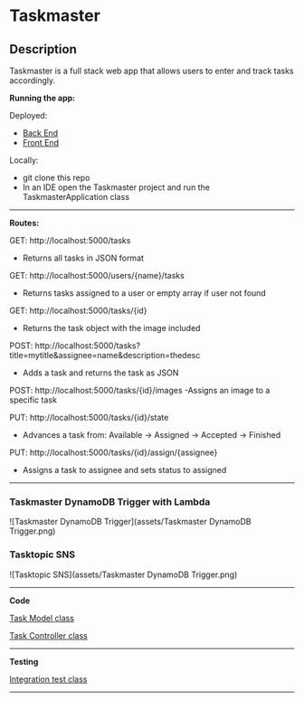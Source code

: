 # Taskmaster

## Description
Taskmaster is a full stack web app that allows users to enter and track tasks accordingly.


**Running the app:**

Deployed:
* [Back End](http://taskmaster-env.p2inzhbxb8.us-east-1.elasticbeanstalk.com/tasks)
* [Front End](http://taskmasterfront.s3-website-us-west-2.amazonaws.com/)

Locally:
- git clone this repo
- In an IDE open the Taskmaster project and run the TaskmasterApplication class

***

**Routes:**

GET:
http://localhost:5000/tasks
- Returns all tasks in JSON format

GET:
http://localhost:5000/users/{name}/tasks
- Returns tasks assigned to a user or empty array if user not found

GET:
http://localhost:5000/tasks/{id}
- Returns the task object with the image included

POST:
http://localhost:5000/tasks?title=mytitle&assignee=name&description=thedesc
- Adds a task and returns the task as JSON

POST:
http://localhost:5000/tasks/{id}/images
-Assigns an image to a specific task

PUT:
http://localhost:5000/tasks/{id}/state
- Advances a task from: Available -> Assigned -> Accepted -> Finished

PUT:
http://localhost:5000/tasks/{id}/assign/{assignee}
- Assigns a task to assignee and sets status to assigned

***

### Taskmaster DynamoDB Trigger with Lambda
![Taskmaster DynamoDB Trigger](assets/Taskmaster DynamoDB Trigger.png)

### Tasktopic SNS
![Tasktopic SNS](assets/Taskmaster DynamoDB Trigger.png)

***

**Code**

[Task Model class](src/main/java/com/chidrome/taskmaster/taskmaster/models/TaskInfo.java)

[Task Controller class](src/main/java/com/chidrome/taskmaster/taskmaster/controllers/TaskmasterController.java)
***

**Testing**

[Integration test class](src/test/java/com/chidrome/taskmaster/taskmaster/TaskmasterIntegrationTests.java)
***